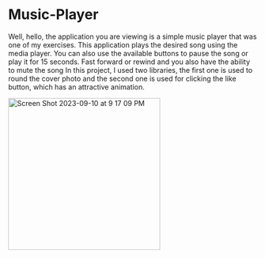 # Music-Player
Well, hello, the application you are viewing is a simple music player that was one of my exercises. This application plays the desired song using the media player. You can also use the available buttons to pause the song or play it for 15 seconds. Fast forward or rewind and you also have the ability to mute the song
In this project, I used two libraries, the first one is used to round the cover photo and the second one is used for clicking the like button, which has an attractive animation.

<img width="307" alt="Screen Shot 2023-09-10 at 9 17 09 PM" src="https://github.com/ElliotMigh/Music-Player/assets/87560931/1e433c13-d2bc-44f0-8b4d-8108d6aa8744">
